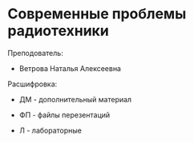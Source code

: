 # Современные проблемы радиотехники

Преподователь:

* Ветрова Наталья Алексеевна

Расшифровка:

* ДМ - дополнительный материал

* ФП - файлы перезентаций

* Л - лабораторные
